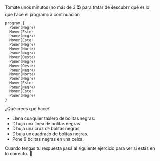 Tomate unos minutos (no más de 3 :hourglass_flowing_sand:) para tratar de descubrir qué es lo que hace el programa a continuación.

```gobstones
program {
  Poner(Negro)
  Mover(Este)
  Poner(Negro)
  Mover(Este)
  Poner(Negro)
  Mover(Norte)
  Poner(Negro)
  Mover(Oeste)
  Poner(Negro)
  Mover(Oeste)
  Poner(Negro)
  Mover(Norte)
  Poner(Negro)
  Mover(Este)
  Poner(Negro)
  Mover(Este)
  Poner(Negro)
}
```

¿Qué crees que hace? 

* Llena cualquier tablero de bolitas negras.
* Dibuja una línea de bolitas negras.
* Dibuja una cruz de bolitas negras.
* Dibuja un cuadrado de bolitas negras.
* Pone 9 bolitas negras en una celda.

Cuando tengas tu respuesta pasá al siguiente ejercicio para ver si estás en lo correcto. :eyes: